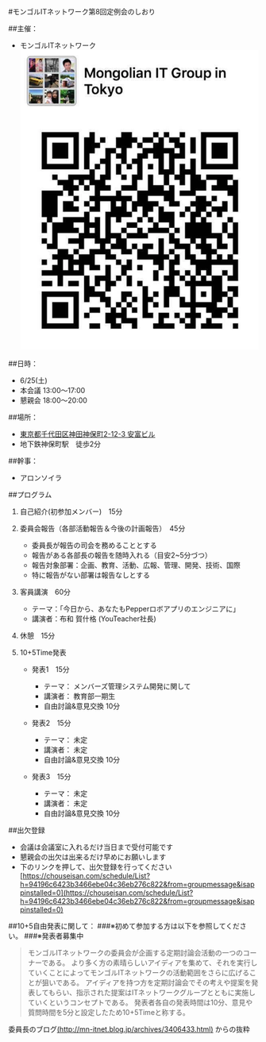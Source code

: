 #モンゴルITネットワーク第8回定例会のしおり

##主催：
- モンゴルITネットワーク  
![グループのQRコード](./group.png)  

##日時：
- 6/25(土)  
- 本会議 13:00～17:00
- 懇親会 18:00～20:00

##場所：
- [東京都千代田区神田神保町2-12-3 安富ビル](https://www.google.co.jp/maps/place/%E3%80%92101-0051+%E6%9D%B1%E4%BA%AC%E9%83%BD%E5%8D%83%E4%BB%A3%E7%94%B0%E5%8C%BA%E7%A5%9E%E7%94%B0%E7%A5%9E%E4%BF%9D%E7%94%BA%EF%BC%92%E4%B8%81%E7%9B%AE+%E5%AE%89%E5%AF%8C%E3%83%93%E3%83%AB/@35.6965841,139.7546905,17z/data=!3m1!4b1!4m5!3m4!1s0x60188c140ff3e479:0x6f4cc4a317675c33!8m2!3d35.6965866!4d139.7568824) 
- 地下鉄神保町駅　徒歩2分

##幹事：
- アロンソイラ

##プログラム
1. 自己紹介(初参加メンバー)　15分
1. 委員会報告（各部活動報告＆今後の計画報告）　45分
    - 委員長が報告の司会を務めることとする
    - 報告がある各部長の報告を随時入れる（目安2~5分づつ）
    - 報告対象部署：企画、教育、活動、広報、管理、開発、技術、国際
    - 特に報告がない部署は報告なしとする

1. 客員講演　60分
    - テーマ：「今日から、あなたもPepperロボアプリのエンジニアに」  
    - 講演者：布和 賀什格 (YouTeacher社長)

1. 休憩　15分

1. 10+5Time発表  

    - 発表1　15分
        - テーマ： メンバーズ管理システム開発に関して
        - 講演者： 教育部一期生
        - 自由討論&意見交換 10分

    - 発表2　15分
        - テーマ： 未定
        - 講演者： 未定
        - 自由討論&意見交換 10分

    - 発表3　15分
        - テーマ： 未定
        - 講演者： 未定
        - 自由討論&意見交換 10分

##出欠登録
- 会議は会議室に入れるだけ当日まで受付可能です
- 懇親会の出欠は出来るだけ早めにお願いします
- 下のリンクを押して、出欠登録を行ってください  
[https://chouseisan.com/schedule/List?h=94196c6423b3466ebe04c36eb276c822&from=groupmessage&isappinstalled=0](https://chouseisan.com/schedule/List?h=94196c6423b3466ebe04c36eb276c822&from=groupmessage&isappinstalled=0)



##10+5自由発表に関して：
###※初めて参加する方は以下を参照してください。
###※発表者募集中

>モンゴルITネットワークの委員会が企画する定期討論会活動の一つのコーナーである。
より多く方の素晴らしいアイディアを集めて、それを実行していくことによってモンゴルITネットワークの活動範囲をさらに広げることが狙いである。
>アイディアを持つ方を定期討論会でその考えや提案を発表してもらい、指示された提案はITネットワークグループとともに実施していくというコンセプトである。
>発表者各自の発表時間は10分、意見や質問時間を5分と設定したため10+5Timeと称する。

委員長のブログ[(http://mn-itnet.blog.jp/archives/3406433.html)](http://mn-itnet.blog.jp/archives/3406433.html) からの抜粋